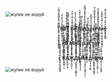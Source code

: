 ㅤㅤㅤㅤㅤㅤㅤ![жулик не воруй](https://github.com/user-attachments/assets/d3ec24fc-8b7e-4bb0-9512-d10a804b5b76)




###  ㅤㅤㅤㅤㅤㅤㅤㅤㅤㅤㅤㅤㅤㅤㅤㅤㅤ**Т̳͖͎̞͇̙̤̥͇̥̤͚͚̥̫̃̋͂̉͗̑͊̑̅̎̆̓̿̃̍ͅВ̗̪̯̭̟̮̗̣̦͓̓̎̾́́̍̂̾̎́0͙̜͇͔̞͕̣̱̜̠̞̊͛͒̿͐̌̉́̐̀̊̚̚ͅЁ̯̦͕̮͇̪̘̤͛͗͑̇̆͛̿̅̃̏ б̟̭͖̩̖̠̩̮̬̙̃͑̆̑̔̀̿̍͐̐̒̚е͈̝̫̳̭̥̭͍̝͔̊̊̄̾̈́̉̈̒͛͒͛̚3̣̥̥̥̥̩̭̠̭͚̑̏͂̑̑̈́́͂̒̓̓̉̓р͇̦͔̪̖̭̬͙͉͓͈̜̗̃͛̇̄̍͋̾͂̅А̰̠͈̳̙̰̰̜͛̂̓͆̐̊̔̌͗͂̊̈́̋͆̽̄ͅз̗͇̬̣͎̖͉̝̱̯̞̪̩̜̾̎͐̓̒͑̅̚л̳̜̠̙̣̤̦̩̳̰̞̔͂̈́̓̔́̌̏̐ӣ̭̣̯̟̦͎̯̥̂̀̇̔͐̓̓̃̓͊̈̃̎͐͒ͅЧ̘̖̲̳̲͚̩͇̩͈̯̖̘̤̘̀̉̉̆̈̋̐̆̐̂̂̄̔̿и̩̤͍͉͙̰̖̬͓̗̰͖̱̪̩̖̓̈͑̾̿̂̍̿̋̑̓е̭̫̥̥̙̭̥̰͌̓́̇͊̽͐̅́͑̊̎͗̅̍**



###  ㅤㅤㅤㅤㅤㅤㅤㅤㅤㅤㅤㅤㅤㅤㅤㅤㅤㅤ**к̮̰̝̙̳̳̤͍̟͙̳̫̠̣̑̈̄̉̑͂̎̓͗̆̐͆̊̄̚̚0̱̫̲͖̯̜̬̣͉͈̦̖̟͒͊̉͑̉̄̏́̌̾͐̃̐̇͌ͅ М̜͎̖͈͉̖͍̙͉̆̉̃͊̍̄̍̉̅̌̀̿Н̰̩̫͙̩̲̪̲̰͙̈̐͛͆͂͑͛̿̓̆̃͂̓Е͉̰̦̜̗̖̠̝̥̝̙͈̖͙̩̣̊̇͆͒̋̂͗̓́̓͒̾̂ р͕͔̝͈̬̞̙̣̗̭̫̩̄͐̂̋͛̓̂͌̽͆͒͌͑̇̚а͇̮̰̣̭͚͔̱̳͕͇̲͚̲̙̟̀͌̑̓̐̽̄͛̿͛̓̊̄͐С̟͚̲̲̱͖̩̜̘̣͉̆́̇́̎̓̀̒͆̄т̰̥͕͎̤̣͈̗̇̍̌͆͐̒̑̚ͅё̥̜̝͚̩̠̯̱͍͍̤͇͇͚̍̑̾̃̂̅̃̓͛̆́͐͑͋т̩̯̠̤̗̬̜̟̘̘͕̍͆͒̋̌̎̇͆́̓̋̽͆ͅ**



###  ㅤㅤㅤㅤㅤㅤㅤㅤㅤㅤㅤ ㅤㅤㅤㅤㅤㅤ**с͇͍͓̣̪̪̖͇̝̮̭̿̔̋͂̔͂̅̐͒ К͔͖̥̫̬͉̠͋̅̓̃̌̇̑̒́̿̏̋̒̄ͅА͈̪̗̫̪̖͔̮̀̈́̽̉̓̅̅̇̂̔͊̆̊͌̓Ж̰̲̣͙̫̲̣̜͙̿͒͐̏̓̆̔̇̆̀Д͉̰͇̦̥̬̘͔̤̱̲͈̘̾̋̇̽̈̎́̊͒̇̀͐̊̇̐̔ͅЫ̫̳̞̥͍̘̘͉͓̤̐͒̿̒̏̓͐̂̾̐͊̆̆̚М͔͕̫̘̖̮̝͉̖̮͖͔̞͎͊̌́̇̑̋̎̋ͅ д̬̘̣̩͖̦͕̳̃̾́̔͆͐͋̾̽͒̚̚̚Н͓̝͚̭͖͈͓͖̭̜͇̯̍̾̅̄̇͑͑͌͛̇ͅё̯̬̤̦̞͎͈͖͉̠͕̖͐͊͋̓̅͐̿̌̋͗̉͋̑̏͛͌м͎̬̖͙̠̦͔̗̭͙͈̈͛̂͛̄̆̏̉**



ㅤㅤㅤㅤㅤㅤㅤ![жулик не воруй](https://github.com/user-attachments/assets/d1df5a77-5a0a-44bd-9921-52ee7dd541ef)


ㅤ


ㅤ


ㅤ



ㅤ




ㅤ


ㅤ


ㅤ



ㅤ




ㅤ


ㅤ




ㅤ



ㅤ




ㅤ


ㅤ



ㅤ




ㅤ

ㅤ


ㅤ



ㅤ




ㅤ



ㅤ



ㅤ


ㅤ



ㅤ




ㅤ




ㅤ


ㅤ



ㅤ




ㅤ


ㅤ


ㅤ



ㅤ





ㅤ


ㅤ



ㅤ


ㅤ



ㅤ




ㅤ


ㅤ

ㅤ


ㅤ



ㅤ




ㅤ


ㅤ


ㅤ



ㅤ




ㅤ



ㅤ



ㅤ




ㅤ


ㅤ




ㅤ


ㅤ



ㅤ




ㅤ



ㅤ


ㅤ



ㅤ




ㅤ


ㅤ


ㅤ



ㅤ




ㅤ

ㅤ


ㅤ



ㅤ




ㅤ


ㅤ

ㅤ

ㅤ


ㅤ



ㅤ




ㅤ


ㅤ


ㅤ



ㅤ




ㅤ



ㅤ


ㅤ



ㅤ




ㅤ

ㅤ



ㅤ


ㅤ


ㅤ



ㅤ




ㅤ


ㅤ


ㅤ



ㅤ




ㅤ


ㅤ



ㅤ




ㅤ


ㅤ




ㅤ


ㅤ



ㅤ




ㅤ


ㅤ


ㅤ



ㅤ




ㅤ

ㅤ


ㅤ



ㅤ

ㅤ


ㅤ


ㅤ


ㅤ




ㅤ


ㅤ



ㅤ




ㅤ

ㅤ



ㅤ


ㅤ



ㅤ




ㅤ



ㅤ


ㅤ

ㅤ


ㅤ



ㅤ




ㅤ




ㅤ



ㅤ


ㅤ



ㅤ


ㅤ

ㅤ

ㅤ


ㅤ



ㅤ


ㅤ


ㅤ



ㅤ




ㅤ


ㅤ


ㅤ



ㅤ



ㅤ


ㅤ



ㅤ




ㅤ



ㅤ


ㅤ


ㅤ



ㅤ




ㅤ


ㅤ


ㅤ



ㅤ




ㅤ




ㅤ


ㅤ


ㅤ


ㅤ


ㅤ



ㅤ




ㅤ



ㅤ




ㅤ



ㅤ



ㅤ




ㅤ



ㅤ



ㅤ




ㅤ


ㅤ


ㅤ



ㅤ




ㅤ



ㅤ


ㅤ



ㅤ




ㅤ


ㅤ


ㅤ



ㅤ




ㅤ


ㅤ


ㅤ



ㅤ




ㅤ


ㅤ


ㅤ



ㅤ




ㅤ





ㅤ



ㅤ


ㅤ



ㅤ




ㅤ


ㅤ


ㅤ



ㅤ




ㅤ


ㅤ


ㅤ



ㅤ




ㅤ


ㅤ


ㅤ



ㅤ



ㅤ


ㅤ



ㅤ




ㅤ



ㅤ


ㅤ


ㅤ



ㅤ


ㅤ



ㅤ




ㅤ

ㅤ



ㅤ



ㅤ





ㅤ

ㅤ





ㅤ

ㅤ



ㅤ



ㅤ


ㅤ

ㅤ


ㅤ

ㅤ



ㅤ



ㅤ




ㅤ



ㅤ



ㅤ

ㅤ



ㅤ

ㅤ


ㅤㅤㅤㅤㅤㅤㅤㅤㅤㅤㅤㅤㅤㅤㅤㅤㅤㅤㅤㅤ[![spotify-github-profile](https://spotify-github-profile.kittinanx.com/api/view?uid=31ypcxvijuzvjgk2dnmmvhdgzweu&cover_image=true&theme=novatorem&show_offline=true&background_color=0d1117&interchange=true&bar_color=fc5b9f&bar_color_cover=false)](https://spotify-github-profile.kittinanx.com/api/view?uid=31ypcxvijuzvjgk2dnmmvhdgzweu&redirect=true)

###### ㅤㅤㅤㅤㅤㅤㅤㅤㅤㅤㅤㅤㅤㅤㅤㅤㅤㅤㅤㅤㅤㅤㅤㅤㅤㅤㅤㅤㅤпальчик не устал? :) давай оближу...))
